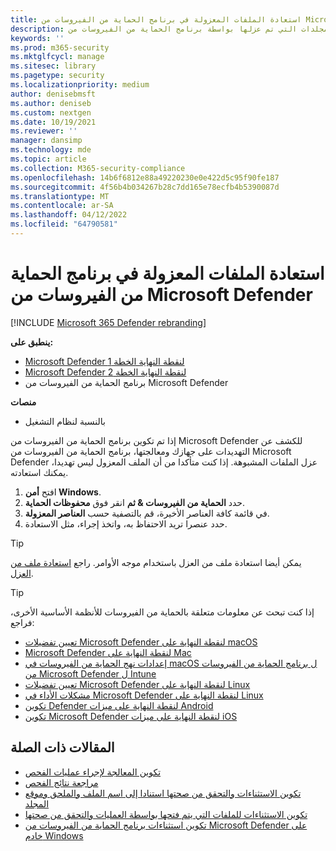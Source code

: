 ```yaml
---
title: استعادة الملفات المعزولة في برنامج الحماية من الفيروسات من Microsoft Defender
description: يمكنك استعادة الملفات والمجلدات التي تم عزلها بواسطة برنامج الحماية من الفيروسات من Microsoft Defender.
keywords: ''
ms.prod: m365-security
ms.mktglfcycl: manage
ms.sitesec: library
ms.pagetype: security
ms.localizationpriority: medium
author: denisebmsft
ms.author: deniseb
ms.custom: nextgen
ms.date: 10/19/2021
ms.reviewer: ''
manager: dansimp
ms.technology: mde
ms.topic: article
ms.collection: M365-security-compliance
ms.openlocfilehash: 14b6f6812e88a49220230e0e422d5c95f90fe187
ms.sourcegitcommit: 4f56b4b034267b28c7dd165e78ecfb4b5390087d
ms.translationtype: MT
ms.contentlocale: ar-SA
ms.lasthandoff: 04/12/2022
ms.locfileid: "64790581"
---
```

# <a name="restore-quarantined-files-in-microsoft-defender-antivirus"></a>استعادة الملفات المعزولة في برنامج الحماية من الفيروسات من Microsoft Defender

[!INCLUDE [Microsoft 365 Defender rebranding](../../includes/microsoft-defender.md)]


**ينطبق على:**
- [Microsoft Defender لنقطة النهاية الخطة 1](https://go.microsoft.com/fwlink/p/?linkid=2154037)
- [Microsoft Defender لنقطة النهاية الخطة 2](https://go.microsoft.com/fwlink/p/?linkid=2154037)
- برنامج الحماية من الفيروسات من Microsoft Defender

**منصات**
- بالنسبة لنظام التشغيل

إذا تم تكوين برنامج الحماية من الفيروسات من Microsoft Defender للكشف عن التهديدات على جهازك ومعالجتها، برنامج الحماية من الفيروسات من Microsoft Defender عزل الملفات المشبوهة. إذا كنت متأكدا من أن الملف المعزول ليس تهديدا، يمكنك استعادته.

1. افتح **أمن Windows**.
2. حدد **الحماية من الفيروسات & ثم** انقر فوق **محفوظات الحماية**.
3. في قائمة كافة العناصر الأخيرة، قم بالتصفية حسب **العناصر المعزولة**.
4. حدد عنصرا تريد الاحتفاظ به، واتخذ إجراء، مثل الاستعادة.

> [!TIP]
> يمكن أيضا استعادة ملف من العزل باستخدام موجه الأوامر. راجع [استعادة ملف من العزل](/windows/security/threat-protection/microsoft-defender-atp/respond-file-alerts#restore-file-from-quarantine). 

> [!TIP]
> إذا كنت تبحث عن معلومات متعلقة بالحماية من الفيروسات للأنظمة الأساسية الأخرى، فراجع:
> - [تعيين تفضيلات Microsoft Defender لنقطة النهاية على macOS](mac-preferences.md)
> - [Microsoft Defender لنقطة النهاية على Mac](microsoft-defender-endpoint-mac.md)
> - [إعدادات نهج الحماية من الفيروسات في macOS ل برنامج الحماية من الفيروسات من Microsoft Defender ل Intune](/mem/intune/protect/antivirus-microsoft-defender-settings-macos)
> - [تعيين تفضيلات Microsoft Defender لنقطة النهاية على Linux](linux-preferences.md)
> - [مشكلات الأداء في Microsoft Defender لنقطة النهاية على Linux](microsoft-defender-endpoint-linux.md)
> - [تكوين Defender لنقطة النهاية على ميزات Android](android-configure.md)
> - [تكوين Microsoft Defender لنقطة النهاية على ميزات iOS](ios-configure-features.md)

## <a name="related-articles"></a>المقالات ذات الصلة

- [تكوين المعالجة لإجراء عمليات الفحص](configure-remediation-microsoft-defender-antivirus.md)
- [مراجعة نتائج الفحص](review-scan-results-microsoft-defender-antivirus.md)
- [تكوين الاستثناءات والتحقق من صحتها استنادا إلى اسم الملف والملحق وموقع المجلد](configure-extension-file-exclusions-microsoft-defender-antivirus.md)
- [تكوين الاستثناءات للملفات التي يتم فتحها بواسطة العمليات والتحقق من صحتها](configure-process-opened-file-exclusions-microsoft-defender-antivirus.md)
- [تكوين استثناءات برنامج الحماية من الفيروسات من Microsoft Defender على خادم Windows](configure-server-exclusions-microsoft-defender-antivirus.md)